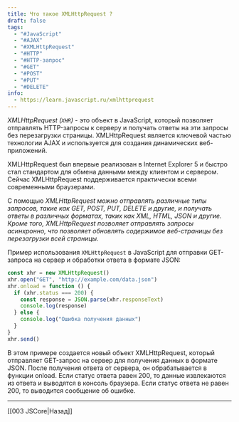 ```yaml
---
title: Что такое XMLHttpRequest ?
draft: false
tags:
  - "#JavaScript"
  - "#AJAX"
  - "#XMLHttpRequest"
  - "#HTTP"
  - "#HTTP-запрос"
  - "#GET"
  - "#POST"
  - "#PUT"
  - "#DELETE"
info:
  - https://learn.javascript.ru/xmlhttprequest
---
```

_XMLHttpRequest (`XHR`)_ - это объект в JavaScript, который позволяет отправлять HTTP-запросы к серверу и получать ответы на эти запросы без перезагрузки страницы. XMLHttpRequest является ключевой частью технологии AJAX и используется для создания динамических веб-приложений.

XMLHttpRequest был впервые реализован в Internet Explorer 5 и быстро стал стандартом для обмена данными между клиентом и сервером. Сейчас XMLHttpRequest поддерживается практически всеми современными браузерами.

С помощью _XMLHttpRequest можно отправлять различные типы запросов, такие как GET, POST, PUT, DELETE и другие, и получать ответы в различных форматах, таких как XML, HTML, JSON и другие. Кроме того, XMLHttpRequest позволяет отправлять запросы асинхронно, что позволяет обновлять содержимое веб-страницы без перезагрузки всей страницы._

Пример использования `XMLHttpRequest` в JavaScript для отправки GET-запроса на сервер и обработки ответа в формате JSON:

```javascript
const xhr = new XMLHttpRequest()
xhr.open("GET", "http://example.com/data.json")
xhr.onload = function () {
  if (xhr.status === 200) {
    const response = JSON.parse(xhr.responseText)
    console.log(response)
  } else {
    console.log("Ошибка получения данных")
  }
}
xhr.send()
```

В этом примере создается новый объект XMLHttpRequest, который отправляет GET-запрос на сервер для получения данных в формате JSON. После получения ответа от сервера, он обрабатывается в функции onload. Если статус ответа равен 200, то данные извлекаются из ответа и выводятся в консоль браузера. Если статус ответа не равен 200, то выводится сообщение об ошибке.

---

[[003 JSCore|Назад]]